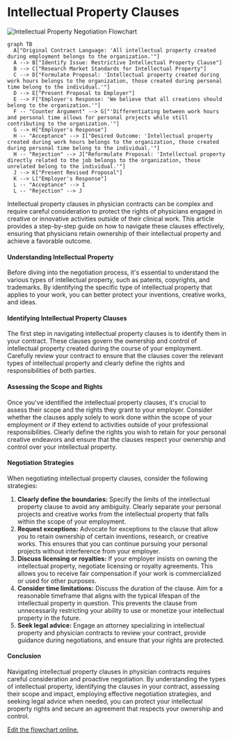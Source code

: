 # Intellectual Property Clauses

![Intellectual Property Negotiation Flowchart](https://showme.redstarplugin.com/s/yvCZewxH)

```mermaid
graph TB
  A["Original Contract Language: 'All intellectual property created during employment belongs to the organization.'"]
  A --> B["Identify Issue: Restrictive Intellectual Property Clause"]
  B --> C["Research Market Standards for Intellectual Property"]
  C --> D["Formulate Proposal: 'Intellectual property created during work hours belongs to the organization, those created during personal time belong to the individual.'"]
  D --> E["Present Proposal to Employer"]
  E --> F["Employer's Response: 'We believe that all creations should belong to the organization.'"]
  F -- "Counter Argument" --> G["'Differentiating between work hours and personal time allows for personal projects while still contributing to the organization.'"]
  G --> H["Employer's Response"]
  H -- "Acceptance" --> I["Desired Outcome: 'Intellectual property created during work hours belongs to the organization, those created during personal time belong to the individual.'"]
  H -- "Rejection" --> J["Reformulate Proposal: 'Intellectual property directly related to the job belongs to the organization, those unrelated belong to the individual.'"]
  J --> K["Present Revised Proposal"]
  K --> L["Employer's Response"]
  L -- "Acceptance" --> I
  L -- "Rejection" --> J
```

Intellectual property clauses in physician contracts can be complex and require careful consideration to protect the rights of physicians engaged in creative or innovative activities outside of their clinical work. This article provides a step-by-step guide on how to navigate these clauses effectively, ensuring that physicians retain ownership of their intellectual property and achieve a favorable outcome.

#### Understanding Intellectual Property

Before diving into the negotiation process, it's essential to understand the various types of intellectual property, such as patents, copyrights, and trademarks. By identifying the specific type of intellectual property that applies to your work, you can better protect your inventions, creative works, and ideas.

#### Identifying Intellectual Property Clauses

The first step in navigating intellectual property clauses is to identify them in your contract. These clauses govern the ownership and control of intellectual property created during the course of your employment. Carefully review your contract to ensure that the clauses cover the relevant types of intellectual property and clearly define the rights and responsibilities of both parties.

#### Assessing the Scope and Rights

Once you've identified the intellectual property clauses, it's crucial to assess their scope and the rights they grant to your employer. Consider whether the clauses apply solely to work done within the scope of your employment or if they extend to activities outside of your professional responsibilities. Clearly define the rights you wish to retain for your personal creative endeavors and ensure that the clauses respect your ownership and control over your intellectual property.

#### Negotiation Strategies

When negotiating intellectual property clauses, consider the following strategies:

1. **Clearly define the boundaries:** Specify the limits of the intellectual property clause to avoid any ambiguity. Clearly separate your personal projects and creative works from the intellectual property that falls within the scope of your employment.
2. **Request exceptions:** Advocate for exceptions to the clause that allow you to retain ownership of certain inventions, research, or creative works. This ensures that you can continue pursuing your personal projects without interference from your employer.
3. **Discuss licensing or royalties:** If your employer insists on owning the intellectual property, negotiate licensing or royalty agreements. This allows you to receive fair compensation if your work is commercialized or used for other purposes.
4. **Consider time limitations:** Discuss the duration of the clause. Aim for a reasonable timeframe that aligns with the typical lifespan of the intellectual property in question. This prevents the clause from unnecessarily restricting your ability to use or monetize your intellectual property in the future.
5. **Seek legal advice:** Engage an attorney specializing in intellectual property and physician contracts to review your contract, provide guidance during negotiations, and ensure that your rights are protected.

#### Conclusion

Navigating intellectual property clauses in physician contracts requires careful consideration and proactive negotiation. By understanding the types of intellectual property, identifying the clauses in your contract, assessing their scope and impact, employing effective negotiation strategies, and seeking legal advice when needed, you can protect your intellectual property rights and secure an agreement that respects your ownership and control.

[Edit the flowchart online.](https://showme.redstarplugin.com/s/WFAqRxZ2)
